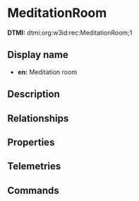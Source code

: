 # MeditationRoom
**DTMI:** dtmi:org:w3id:rec:MeditationRoom;1
## Display name
- **en:** Meditation room
## Description
## Relationships
## Properties
## Telemetries
## Commands
